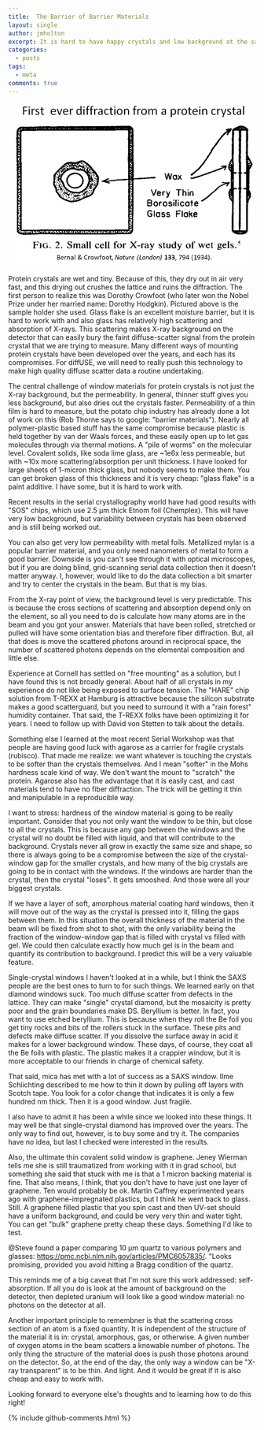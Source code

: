 ```yaml
---
title:  The Barrier of Barrier Materials
layout: single
author: jmholton
excerpt: It is hard to have happy crystals and low background at the same time
categories:
  - posts
tags:
  - meta
comments: true
---
```


![Crowfoot](/assets/images/posts/crowfoot.png "Crowfoot Cell")

Protein crystals are wet and tiny. Because of this, they dry out in air very fast, and this drying out crushes the lattice and ruins the diffraction. The first person to realize this was Dorothy Crowfoot (who later won the Nobel Prize under her married name: Dorothy Hodgkin). Pictured above is the sample holder she used. Glass flake is an excellent moisture barrier, but it is hard to work with and also glass has relatively high scattering and absorption of X-rays. This scattering makes X-ray background on the detector that can easily bury the faint diffuse-scatter signal from the protein crystal that we are trying to measure. Many different ways of mounting protein crystals have been developed over the years, and each has its compromises. For diffUSE, we will need to really push this technology to make high quality diffuse scatter data a routine undertaking.

The central challenge of window materials for protein crystals is not just the X-ray background, but the permeability. In general, thinner stuff gives you less background, but also dries out the crystals faster. Permeability of a thin film is hard to measure, but the potato chip industry has already done a lot of work on this (Rob Thorne says to google: "barrier materials"). Nearly all polymer-plastic based stuff has the same compromise because plastic is held together by van der Waals forces, and these easily open up to let gas molecules through via thermal motions. A "pile of worms" on the molecular level.  Covalent solids, like soda lime glass, are ~1e6x less permeable, but with ~10x more scattering/absorption per unit thickness.  I have looked for large sheets of 1-micron thick glass, but nobody seems to make them. You can get broken glass of this thickness and it is very cheap: "glass flake" is a paint additive. I have some, but it is hard to work with.

Recent results in the serial crystallography world have had good results with "SOS" chips, which use 2.5 µm thick Etnom foil (Chemplex). This will have very low background, but variability between crystals has been observed and is still being worked out.

You can also get very low permeability with metal foils. Metallized mylar is a popular barrier material, and you only need nanometers of metal to form a good barrier. Downside is you can't see through it with optical microscopes, but if you are doing blind, grid-scanning serial data collection then it doesn't matter anyway.  I, however, would like to do the data collection a bit smarter and try to center the crystals in the beam.  But that is my bias.

From the X-ray point of view, the background level is very predictable. This is because the cross sections of scattering and absorption depend only on the element, so all you need to do is calculate how many atoms are in the beam and you got your answer. Materials that have been rolled, stretched or pulled will have some orientation bias and therefore fiber diffraction. But, all that does is move the scattered photons around in reciprocal space, the number of scattered photons depends on the elemental composition and little else.

Experience at Cornell has settled on "free mounting" as a solution, but I have found this is not broadly general. About half of all crystals in my experience do not like being exposed to surface tension. The "HARE" chip solution from T-REXX at Hamburg is attractive because the silicon substrate makes a good scatterguard, but you need to surround it with a "rain forest" humidity container. That said, the T-REXX folks have been optimizing it for years. I need to follow up with David von Stetten to talk about the details.

Something else I learned at the most recent Serial Workshop was that people are having good luck with agarose as a carrier for fragile crystals (rubisco). That made me realize: we want whatever is touching the crystals to be softer than the crystals themselves. And I mean "softer" in the Mohs hardness scale kind of way. We don't want the mount to "scratch" the protein. Agarose also has the advantage that it is easily cast, and cast materials tend to have no fiber diffraction.  The trick will be getting it thin and manipulable in a reproducible way. 

I want to stress: hardness of the window material is going to be really important. Consider that you not only want the window to be thin, but close to all the crystals.  This is because any gap between the windows and the crystal will no doubt be filled with liquid, and that will contribute to the background. Crystals never all grow in exactly the same size and shape, so there is always going to be a compromise between the size of the crystal-window gap for the smaller crystals, and how many of the big crystals are going to be in contact with the windows. If the windows are harder than the crystal, then the crystal "loses". It gets smooshed. And those were all your biggest crystals.

If we have a layer of soft, amorphous material coating hard windows, then it will move out of the way as the crystal is pressed into it, filling the gaps between them. In this situation the overall thickness of the material in the beam will be fixed from shot to shot, with the only variability being the fraction of the window-window gap that is filled with crystal vs filled with gel. We could then calculate exactly how much gel is in the beam and quantify its contribution to background. I predict this will be a very valuable feature.

Single-crystal windows I haven't looked at in a while, but I think the SAXS people are the best ones to turn to for such things.  We learned early on that diamond windows suck.  Too much diffuse scatter from defects in the lattice.  They can make "single" crystal diamond, but the mosaicity is pretty poor and the grain boundaries make DS.  Beryllium is better.  In fact, you want to use etched beryllium.  This is because when they roll the Be foil you get tiny rocks and bits of the rollers stuck in the surface. These pits and defects make diffuse scatter. If you dissolve the surface away in acid it makes for a lower background window.  These days, of course, they coat all the Be foils with plastic. The plastic makes it a crappier window, but it is more acceptable to our friends in charge of chemical safety.

That said, mica has met with a lot of success as a SAXS window.  Ilme Schlichting described to me how to thin it down by pulling off layers with Scotch tape.  You look for a color change that indicates it is only a few hundred nm thick.  Then it is a good window.  Just fragile.

I also have to admit it has been a while since we looked into these things.  It may well be that single-crystal diamond has improved over the years.  The only way to find out, however, is to buy some and try it. The companies have no idea, but last I checked were interested in the results.

Also, the ultimate thin covalent solid window is graphene.  Jeney Wierman tells me she is still traumatized from working with it in grad school, but something she said that stuck with me is that a 1 micron backing material is fine. That also means, I think, that you don't have to have just one layer of graphene. Ten would probably be ok.  Martin Caffrey experimented years ago with graphene-impregnated plastics, but I think he went back to glass.  Still. A graphene filled plastic that you spin cast and then UV-set should have a uniform background, and could be very very thin and water tight.  You can get "bulk" graphene pretty cheap these days.  Something I'd like to test.

@Steve found a paper comparing 10 µm quartz to various polymers and glasses: https://pmc.ncbi.nlm.nih.gov/articles/PMC6057835/. "Looks promising, provided you avoid hitting a Bragg condition of the quartz.

This reminds me of a big caveat that I'm not sure this work addressed: self-absorption. If all you do is look at the amount of background on the detector, then depleted uranium will look like a good window material: no photons on the detector at all.

Another important principle to remembner is that the scattering cross section of an atom is a fixed quantity. It is independent of the structure of the material it is in: crystal, amorphous, gas, or otherwise. A given number of oxygen atoms in the beam scatters a knowable number of photons. The only thing the structure of the material does is push those photons around on the detector.  So, at the end of the day, the only way a window can be "X-ray transparent" is to be thin. And light.  And it would be great if it is also cheap and easy to work with.

Looking forward to everyone else's thoughts and to learning how to do this right!

{% include github-comments.html %}
